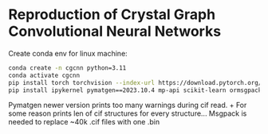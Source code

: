 # Reproduction of Crystal Graph Convolutional Neural Networks
Create conda env for linux machine:

```bash
conda create -n cgcnn python=3.11
conda activate cgcnn
pip install torch torchvision --index-url https://download.pytorch.org/whl/cu118
pip install ipykernel pymatgen==2023.10.4 mp-api scikit-learn ormsgpack msgpack zstandard pyflame matplotlib-venn numba mpcontribs-client
```

Pymatgen newer version prints too many warnings during cif read. + For some reason prints len of cif structures for every structure...
Msgpack is needed to replace ~40k .cif files with one .bin
